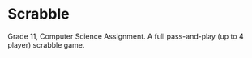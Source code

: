 # Scrabble
Grade 11, Computer Science Assignment. A full pass-and-play (up to 4 player) scrabble game.
